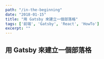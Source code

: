 ```yaml
---
path: "/in-the-beginning"
date: "2018-01-15"
title: "用 Gatsby 來建立一個部落格"
tags: ['前端', 'Gatsby', 'React', 'HowTo']
excerpt: ""
---
```


## 用 Gatsby 來建立一個部落格
